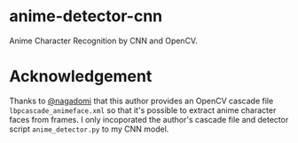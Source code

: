 # anime-detector-cnn
Anime Character Recognition by CNN and OpenCV.
# Acknowledgement
Thanks to [@nagadomi](https://github.com/nagadomi/lbpcascade_animeface) that this author provides an OpenCV cascade file `lbpcascade_animeface.xml` so that it's possible to extract anime character faces from frames. I only incoporated the author's cascade file and detector script `anime_detector.py` to my CNN model.
